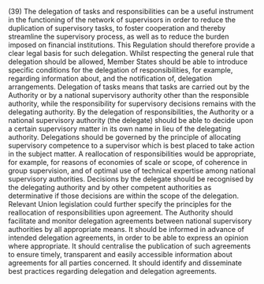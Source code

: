 (39) The delegation of tasks and responsibilities can be a useful instrument in the functioning of the network of supervisors in order to reduce the duplication of supervisory tasks, to foster cooperation and thereby streamline the supervisory process, as well as to reduce the burden imposed on financial institutions. This Regulation should therefore provide a clear legal basis for such delegation. Whilst respecting the general rule that delegation should be allowed, Member States should be able to introduce specific conditions for the delegation of responsibilities, for example, regarding information about, and the notification of, delegation arrangements. Delegation of tasks means that tasks are carried out by the Authority or by a national supervisory authority other than the responsible authority, while the responsibility for supervisory decisions remains with the delegating authority. By the delegation of responsibilities, the Authority or a national supervisory authority (the delegate) should be able to decide upon a certain supervisory matter in its own name in lieu of the delegating authority. Delegations should be governed by the principle of allocating supervisory competence to a supervisor which is best placed to take action in the subject matter. A reallocation of responsibilities would be appropriate, for example, for reasons of economies of scale or scope, of coherence in group supervision, and of optimal use of technical expertise among national supervisory authorities. Decisions by the delegate should be recognised by the delegating authority and by other competent authorities as determinative if those decisions are within the scope of the delegation. Relevant Union legislation could further specify the principles for the reallocation of responsibilities upon agreement. The Authority should facilitate and monitor delegation agreements between national supervisory authorities by all appropriate means. It should be informed in advance of intended delegation agreements, in order to be able to express an opinion where appropriate. It should centralise the publication of such agreements to ensure timely, transparent and easily accessible information about agreements for all parties concerned. It should identify and disseminate best practices regarding delegation and delegation agreements.